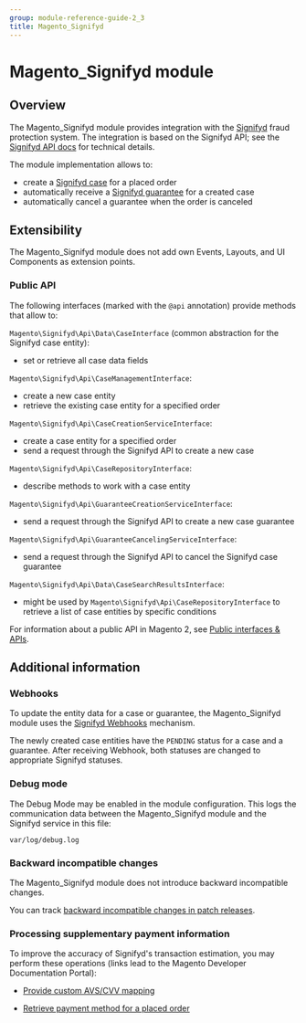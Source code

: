 ```yaml
---
group: module-reference-guide-2_3
title: Magento_Signifyd
---
```


# Magento_Signifyd module

## Overview

The Magento_Signifyd module provides integration with the [Signifyd](https://www.signifyd.com/) fraud protection system. The integration is based on the Signifyd API; see the [Signifyd API docs](https://www.signifyd.com/docs/api/#/introduction/) for technical details.

The module implementation allows to:

 - create a [Signifyd case](https://www.signifyd.com/docs/api/#/reference/cases) for a placed order
 - automatically receive a [Signifyd guarantee](https://www.signifyd.com/docs/api/#/reference/guarantees) for a created case
 - automatically cancel a guarantee when the order is canceled

## Extensibility

The Magento_Signifyd module does not add own Events, Layouts, and UI Components as extension points.

### Public API

The following interfaces (marked with the `@api` annotation) provide methods that allow to:

`Magento\Signifyd\Api\Data\CaseInterface` (common abstraction for the Signifyd case entity):

- set or retrieve all case data fields

`Magento\Signifyd\Api\CaseManagementInterface`:

- create a new case entity
- retrieve the existing case entity for a specified order

`Magento\Signifyd\Api\CaseCreationServiceInterface`:

- create a case entity for a specified order
- send a request through the Signifyd API to create a new case

`Magento\Signifyd\Api\CaseRepositoryInterface`:

- describe methods to work with a case entity

`Magento\Signifyd\Api\GuaranteeCreationServiceInterface`:

- send a request through the Signifyd API to create a new case guarantee

`Magento\Signifyd\Api\GuaranteeCancelingServiceInterface`:
- send a request through the Signifyd API to cancel the Signifyd case guarantee

`Magento\Signifyd\Api\Data\CaseSearchResultsInterface`:

- might be used by `Magento\Signifyd\Api\CaseRepositoryInterface` to retrieve a list of case entities by specific conditions

For information about a public API in Magento 2, see [Public interfaces & APIs](http://devdocs.magento.com/guides/v2.1/extension-dev-guide/api-concepts.html).

## Additional information

### Webhooks

To update the entity data for a case or guarantee, the Magento_Signifyd module uses the [Signifyd Webhooks](https://www.signifyd.com/docs/api/#/reference/webhooks) mechanism.

The newly created case entities have the `PENDING` status for a case and a guarantee. After receiving Webhook, both statuses are changed to appropriate Signifyd statuses.

### Debug mode

The Debug Mode may be enabled in the module configuration. This logs the communication data between the Magento_Signifyd module and the Signifyd service in this file:

    var/log/debug.log

### Backward incompatible changes

The Magento_Signifyd module does not introduce backward incompatible changes.

You can track [backward incompatible changes in patch releases](http://devdocs.magento.com/guides/v2.0/release-notes/changes/ee_changes.html).

### Processing supplementary payment information

To improve the accuracy of Signifyd's transaction estimation, you may perform these operations (links lead to the Magento Developer Documentation Portal):

- [Provide custom AVS/CVV mapping](http://devdocs.magento.com/guides/v2.2/payments-integrations/signifyd/signifyd.html#provide-avscvv-response-codes)

- [Retrieve payment method for a placed order](http://devdocs.magento.com/guides/v2.2/payments-integrations/signifyd/signifyd.html#retrieve-payment-method-for-a-placed-order)


